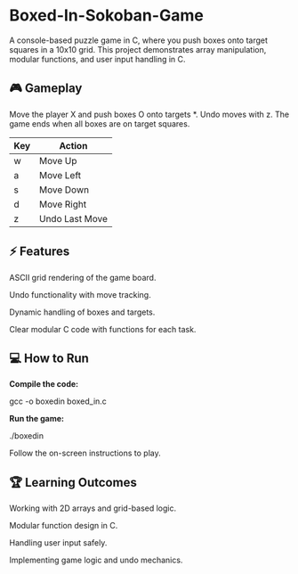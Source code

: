 # Boxed-In-Sokoban-Game

A console-based puzzle game in C, where you push boxes onto target squares in a 10x10 grid. This project demonstrates array manipulation, modular functions, and user input handling in C.

## 🎮 Gameplay

Move the player X and push boxes O onto targets *. Undo moves with z. The game ends when all boxes are on target squares.

| Key | Action       |
|-----|-------------|
| w   | Move Up      |
| a   | Move Left    |
| s   | Move Down    |
| d   | Move Right   |
| z   | Undo Last Move |


## ⚡ Features

ASCII grid rendering of the game board.

Undo functionality with move tracking.

Dynamic handling of boxes and targets.

Clear modular C code with functions for each task.

## 💻 How to Run

**Compile the code:**

gcc -o boxedin boxed_in.c

**Run the game:**

./boxedin


Follow the on-screen instructions to play.

## 🏆 Learning Outcomes

Working with 2D arrays and grid-based logic.

Modular function design in C.

Handling user input safely.

Implementing game logic and undo mechanics.
